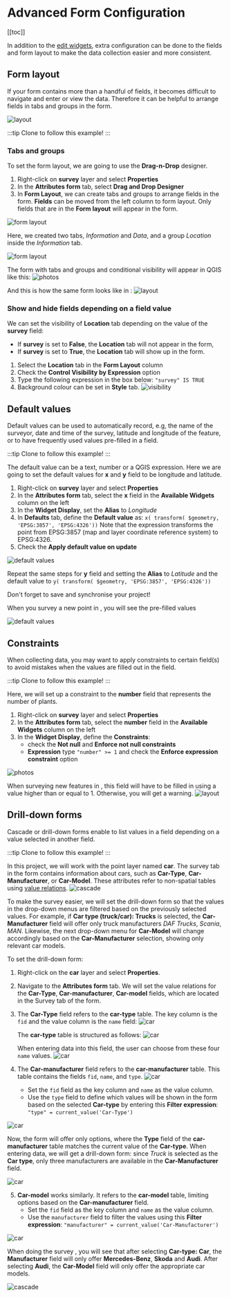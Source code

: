 # Advanced Form Configuration
[[toc]]

In addition to the [edit widgets](./settingup_forms.md), extra configuration can be done to the fields and form layout to make the data collection easier and more consistent.

## Form layout
If your form contains more than a handful of fields, it becomes difficult to navigate and enter or view the data. Therefore it can be helpful to arrange fields in tabs and groups in the form. 

![layout](./input_forms_layout1.png)

:::tip
Clone <MerginMapsProject id="documentation/form_setup" /> to follow this example!
:::

### Tabs and groups

To set the form layout, we are going to use the **Drag-n-Drop** designer.
1. Right-click on **survey** layer and select **Properties**
2. In the **Attributes form** tab, select **Drag and Drop Designer**
3. In **Form Layout**, we can create tabs and groups to arrange fields in the form. **Fields** can be moved from the left column to form layout. Only fields that are in the **Form layout** will appear in the form.

![form layout](./qgis_forms_layout_drag_and_drop.png)

Here, we created two tabs, *Information* and *Data*, and a group *Location* inside the *Information* tab.

![form layout](./qgis_forms_layout.png)

The form with tabs and groups and conditional visibility will appear in QGIS like this:
![photos](./qgis_forms_layout_attribute.png)

And this is how the same form looks like in <MobileAppName />:
![layout](./input_forms_layout2.png)


### Show and hide fields depending on a field value
We can set the visibility of **Location** tab depending on the value of the **survey** field:
  - If **survey** is set to **False**, the **Location** tab will not appear in the form,
  - If **survey** is set to **True**, the **Location** tab will show up in the form.

1. Select the **Location** tab in the **Form Layout** column
2. Check the **Control Visibility by Expression** option
3. Type the following expression in the box below: `"survey" IS TRUE`
4. Background colour can be set in **Style** tab.
![visibility](./qgis_forms_layout_visibility.png)

## Default values
Default values can be used to automatically record, e.g, the name of the surveyor, date and time of the survey, latitude and longitude of the feature, or to have frequently used values pre-filled in a field.

:::tip
Clone <MerginMapsProject id="documentation/form_setup" /> to follow this example!
:::

The default value can be a text, number or a QGIS expression. Here we are going to set the default values for **x** and **y** field to be longitude and latitude.

1. Right-click on **survey** layer and select **Properties**
2. In the **Attributes form** tab, select the **x** field in the **Available Widgets** column on the left
3. In the **Widget Display**, set the **Alias** to *Longitude*
4. In **Defaults** tab, define the **Default value** as:
   `x( transform( $geometry, 'EPSG:3857', 'EPSG:4326'))`
   Note that the expression transforms the point from EPSG:3857 (map and layer coordinate reference system) to EPSG:4326.
5. Check the **Apply default value on update**

![default values](./qgis_forms_defaults.png)

Repeat the same steps for **y** field and setting the **Alias** to *Latitude* and the default value to
`y( transform( $geometry, 'EPSG:3857', 'EPSG:4326'))`

Don't forget to save and synchronise your project!

When you survey a new point in <MobileAppName />, you will see the pre-filled values

![default values](./input_forms_defaults1.png)


## Constraints
When collecting data, you may want to apply constraints to certain field(s) to avoid mistakes when the values are filled out in the field.

:::tip
Clone <MerginMapsProject id="documentation/form_setup" /> to follow this example!
:::

Here, we will set up a constraint to the **number** field that represents the number of plants.

1. Right-click on **survey** layer and select **Properties**
2. In the **Attributes form** tab, select the **number** field in the **Available Widgets** column on the left
3. In the **Widget Display**, define the **Constraints**:
   - check the **Not null** and **Enforce not null constraints**
   - **Expression** type `"number" >= 1` and check the **Enforce expression constraint** option

![photos](./qgis_forms_constraints.png)

When surveying new features in <MobileAppName />, this field will have to be filled in using a value higher than or equal to 1. Otherwise, you will get a warning.
![layout](./input_forms_constraint.png)

## Drill-down forms
Cascade or drill-down forms enable to list values in a field depending on a value selected in another field.

:::tip
Clone <MerginMapsProject id="documentation/form_cascade" /> to follow this example!
:::

In this project, we will work with the point layer named **car**. The survey tab in the form contains information about cars, such as **Car-Type**, **Car-Manufacturer**, or **Car-Model**. These attributes refer to non-spatial tables using [value relations](./settingup_forms/#value-relation). 
![cascade](./qgis_forms_cascade01.png)

To make the survey easier, we will set the drill-down form so that the values in the drop-down menus are filtered based on the previously selected values. For example, if **Car type (truck/car): Trucks** is selected, the **Car-Manufacturer** field will offer only truck manufacturers *DAF Trucks*, *Scania*, *MAN*. Likewise, the next drop-down menu for **Car-Model** will change accordingly based on the **Car-Manufacturer** selection, showing only relevant car models.

To set the drill-down form:
1. Right-click on the **car** layer and select **Properties**. 
2. Navigate to the **Attributes form** tab. We will set the value relations for the **Car-Type**, **Car-manufacturer**, **Car-model** fields, which are located in the Survey tab of the form.
3. The **Car-Type** field refers to the **car-type** table. The key column is the `fid` and the value column is the `name` field:
![car](./qgis_forms_cascade5.png)

   The **car-type** table is structured as follows:
![car](./qgis_forms_cascade6.png)

   When entering data into this field, the user can choose from these four `name` values. 
![car](./qgis_forms_cascade7.png)

4. The **Car-manufacturer** field refers to the **car-manufacturer** table. This table contains the fields `fid`, `name`, and `type`.
   ![car](./qgis_forms_cascade9.png)

   - Set the `fid` field as the key column and `name` as the value column. 
   - Use the `type` field to define which values will be shown in the form based on the selected **Car-type** by entering this **Filter expression**: 
   `"type" = current_value('Car-Type')`

![car](./qgis_forms_cascade8.png)

   Now, the form will offer only options, where the **Type** field of the **car-manufacturer** table matches the current value of the **Car-type**. When entering data, we will get a drill-down form: since *Truck* is selected as the **Car type**, only three manufacturers are available in the **Car-Manufacturer** field.

![car](./qgis_forms_cascade11.png)

5. **Car-model** works similarly. It refers to the **car-model** table, limiting options based on the **Car-manufacturer** field.
   - Set the `fid` field as the key column and `name` as the value column. 
   - Use the `manufacturer` field to filter the values using this **Filter expression**:
   `"manufacturer" = current_value('Car-Manufacturer')`

![car](./qgis_forms_cascade12.png)

When doing the survey <MobileAppName />, you will see that after selecting **Car-type: Car**, the **Manufacturer** field will only offer **Mercedes-Benz**, **Skoda** and **Audi**. After selecting **Audi**, the **Car-Model** field will only offer the appropriate car models.

![cascade](./input_forms_cascade.gif)
